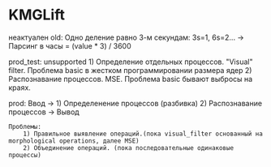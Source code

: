 # KMGLift
неактуален
old:
    Одно деление равно 3-м секундам: 3s=1, 6s=2... -> 
        Парсинг в часы = (value * 3) / 3600

prod_test:
    unsupported
    1) Определение отдельных процессов. "Visual" filter. Проблема basic в жестком программировании размера ядер
    2) Распознавание процессов. MSE. Проблема basic бывают выбросы на краях. 
    
prod:
    Ввод ->
    1) Определенение процессов (разбивка)
    2) Распознавание процессов
    -> Вывод

    Проблемы:
        1) Правильное выявление операций.(пока visual_filter основанный на morphological operations, далее MSE)
        2) Объединение операций. (пока последовательные одинаковые процессы)
